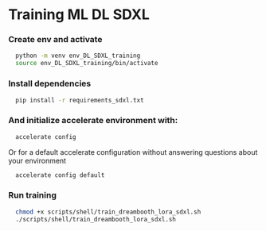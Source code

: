 # Training ML DL SDXL

### Create env and activate
```bash
  python -m venv env_DL_SDXL_training
  source env_DL_SDXL_training/bin/activate
```

### Install dependencies
```bash
  pip install -r requirements_sdxl.txt
```

### And initialize accelerate environment with:
```bash
  accelerate config
```
Or for a default accelerate configuration without answering questions about your environment

```bash
  accelerate config default
```

### Run training
```bash
  chmod +x scripts/shell/train_dreambooth_lora_sdxl.sh
  ./scripts/shell/train_dreambooth_lora_sdxl.sh
```

